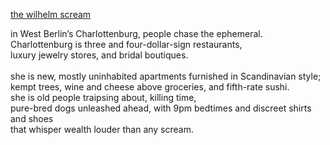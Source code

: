 


<ins> the wilhelm scream</ins>

   in West Berlin’s Charlottenburg, people chase the ephemeral. <br>
   Charlottenburg is three and four-dollar-sign restaurants,  <br>
   luxury jewelry stores, and bridal boutiques.  <br>
    <br>
   she is new, mostly uninhabited apartments furnished in Scandinavian style;  <br>
   kempt trees, wine and cheese above groceries, and fifth-rate sushi.  <br>
   she is old people traipsing about, killing time,  <br>
   pure-bred dogs unleashed ahead, with 9pm bedtimes and discreet shirts and shoes  <br>
   that whisper wealth louder than any scream.  <br>
